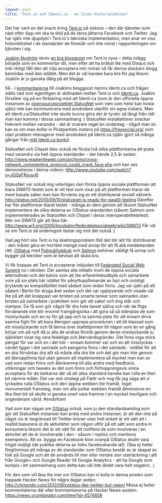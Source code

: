 ```yaml
---
layout: post
title: "Tent.io och Identi.ca - en liten historielektion"
---
```


Det har varit en del snack kring [Tent.io](http://tent.io/) på sistone – den där tjänsten som näst efter App.net ska ta död på de stora jättarna Facebook och Twitter. Jag har själv inte djupdykt i Tent.io's tekniska implementation, men anar en viss historielöshet i de standarder de föreslår och inte minst i rapporteringen om tjänsten i sig.

[Joakim Nyström](http://jnystromdesign.se/) skrev [en bra bloggpost](jnystromdesign.se/2012/10/tent-protokollet-som-oppnar-upp-den-sociala-webben/) om Tent.io nyss – detta inlägg började som en kommentar dit, men efter att ha bråkat lite med Disqus och inte riktigt fått den att vilja acceptera min roman så får denna stackars blogg bemödas med den istället. Men det är väl kanske bara bra för jag liksom Joakim är ju ganska dålig på att blogga.

Så - i [kommentarerna](http://jnystromdesign.se/2012/10/tent-protokollet-som-oppnar-upp-den-sociala-webben/comment-page-1/#comment-668124154) till Joakims bloggpost nämns Identi.ca och frågan ställs vad som egentligen är skillnaden mellan Tent.io och [Identi.ca](http://identi.ca/). Joakim försöker sig på en förklaring med att Identi.ca (som är den officiella öppna instansen av [opensourceprojektet StatusNet](http://status.net/open-source) som vem som helst kan hosta själv) inte kan kommunicera med användare utanför sin egna instans. Men att Identi.ca/StatusNet inte skulle kunna göra det är tyvärr så långt från rätt man kan komma i dessa sammanhang :) StatusNet-installationer snackar frekvent mellan varandra - det är snarare regel än undantag - något man ex. kan se om man kollar in Piratpartiets instans på https://freesocial.org/ som utan problem interagerar med användare på Identi.ca (själv gjort så många gånger från [mitt Identi.ca konto](http://identi.ca/voxpelli)).

StatusNet och Cliqset blev också de första två olika plattformarna att prata med varandra via helt öppna standarder - det hände 2,5 år sedan: http://www.readwriteweb.com/archives/cross-network_commenting_protocol_could_crack_face.php och kan ses demonstreras i denna videon: http://www.youtube.com/watch?v=JQQsFRxuyJ0

StatusNet var också mig veterligen den första öppna sociala plattformen att klara SWAT0-testet som är ett test som visar på att plattformen klarar de mest basala saker man kan förvänta sig av ett distribuerat socialt nätverk: http://status.net/2010/09/10/statusnet-is-ready-for-swat0-testing Därefter har fler plattformar klarat testet - många av dem genom att liksom StatusNet implementera de olika delarna av OStatus-standarden (såsom Salmon som implementerades av StatusNet och Cliqset i deras interoperabilitetstest). Mer om SWAT0 går att läsa här: http://www.w3.org/2005/Incubator/federatedsocialweb/wiki/SWAT0 Får väl se om Tent.io så småningom testar sig mot det också :)

Vad jag hört ska Tent.io ha skalningsproblem ifall det blir allt för distribuerat - den måste göra en horribel mängd med anrop för att få alla meddelanden rätt. [OStatus](http://ostatus.org/) med [Pubsubhubbub](http://code.google.com/p/pubsubhubbub/) och [Salmon](http://www.salmon-protocol.org/) behöver väldigt få anrop och bygger på tekniker som är bevisat att skala bra.

Vi får hoppas att Tent.io accepterar inbjudan till [Federated Social Web Summit](http://www.w3.org/2005/Incubator/federatedsocialweb/wiki/Federated_Social_Web_Summit_2012) nu i oktober. Där samlas alla initiativ inom de öppna sociala alternativen och det känns som att lite erfarenhetsutbyte och samarbete vore på sin plats här istället för pånyttuppfinnande av hjul och onödigt brytande av kompatibilitet med sådant som redan finns. Jag var själv på ett sådant i Berlin för dryga året sedan och det var upplysande och visade väl lite på att det knappast var bristen på smarta tankar som saknades utan bristen på samarbete i praktiken som gör att saker och ting står och stampar. De få som gör något får dra hela lasset själva och när de föga förvånande inte blir enormt framgångsrika i att göra så så stämplas de som misslyckade och en ny för gå upp och ta samma plats för att ensam driva samma fight för att bara återigen upprepa proceduren i att bli klassad som ett misslyckande och få lämna över stafettpinnen till någon som än en gång börjar om på nytt då ju alla de andras försök genom deras misslyckande ju självklart visat sig vara felaktiga och återvändsgränder. Det finns inga stora pengar för var och en i det hör - ensam kommer var och en att misslyckas - värdet ligger i det samlade och pengarna finns i det samlade - istället för att en ska förväntas dra allt så måste alla dra lite och det gör man inte genom att återuppfinna hjul utan genom att implementera så mycket man kan av vad som redan finns och återkomma till alla andra med feedback, utökningar och tweaks av det som finns och förhoppningsvis vinna acceptans för de tankarna där så att allas standard kanske kan rulla en liten bit närmre målet. Det var min strategi på Flattr och nog får jag säga att vi lyckades rulla OStatus och den öppna webben lite framåt. Inget monumentalt framsteg, men om alla puttar webben framåt åtminstone en lika liten bit så skulle vi ganska snart vara framme i en mycket trevligare och angenämare värld. #endofrant

Vad som kan sägas om [OStatus](http://ostatus.org/) också, som ju den standardsamling som gör att StatusNet-instanser kan prata med andra instanser, är att den inte på något vis är begränsad till Twitter-kloner utan helt enkelt är ett sätt att i realtid basunera ut de aktiviteter som någon utför på ett sätt som andra in konsumera liksom det är ett sätt för att notifiera de som involveras i en aktivitet att de är involverade i den - såsom i replies och mentions exempelvis. Att ex. bygga en Facebook-klon ovanpå OStatus skulle vara högst möjligt (de publika delarna av folks facebookande iaf). (Ska ej heller förglömmas att många av de standarder som OStatus består av är skapat av folk på Google och att de används till mer eller mindre stor utsträckning i allt från Google+ och Google Reader till Google Analytics - att ha Google som kompis i ett sammanhang som detta kan väl inte direkt vara helt negativt...)

För den som vill läsa lite mer om OStatus kan ni kolla in denna posten som toppade Hacker News för några dagar sedan: http://chrismdp.com/2012/09/ostatus-like-twitter-but-open/ Missa ej heller kommentaterna där eller kommentarerna på Hacker News-posten: https://news.ycombinator.com/item?id=4574858
